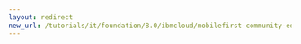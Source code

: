 ```yaml
---
layout: redirect
new_url: /tutorials/it/foundation/8.0/ibmcloud/mobilefirst-community-edition-on-icp/
---
```

